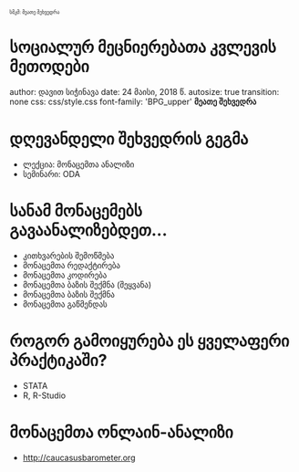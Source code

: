 <div class="header" style="margin-top:0 px;font-size:60%;">სმკმ: მეათე შეხვედრა</div>

სოციალურ მეცნიერებათა კვლევის მეთოდები
========================================================
author: დავით სიჭინავა
date: 24 მაისი, 2018 წ.
autosize: true
transition: none
css: css/style.css
font-family: 'BPG_upper'
<span style="font-weight:bold; font-family:BPG_upper;">მეათე შეხვედრა</span>



დღევანდელი შეხვედრის გეგმა
========================================================

- ლექცია: მონაცემთა ანალიზი
- სემინარი: ODA

სანამ მონაცემებს გავაანალიზებდეთ...
========================================================
* კითხვარების შემოწმება
* მონაცემთა რედაქტირება
* მონაცემთა კოდირება
* მონაცემთა ბაზის შექმნა (შეყვანა)
* მონაცემთა ბაზის შექმნა
* მონაცემთა გაწმენდას

როგორ გამოიყურება ეს ყველაფერი პრაქტიკაში?
========================================================
* STATA
* R, R-Studio

მონაცემთა ონლაინ-ანალიზი
========================================================
* http://caucasusbarometer.org

